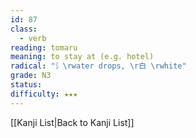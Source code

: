```yaml
---
id: 87
class:
  - verb
reading: tomaru
meaning: to stay at (e.g. hotel)
radical: "氵\rwater drops, \r白 \rwhite"
grade: N3
status:
difficulty: ★★★
---
```

[[Kanji List|Back to Kanji List]]